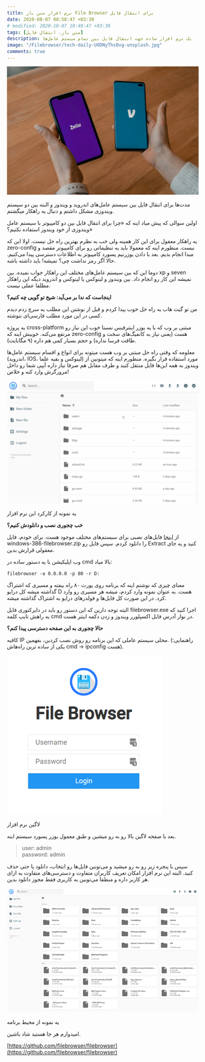 ```yaml
---
title: نرم افزار متن باز File Browser برای انتقال فایل
date: 2020-08-07 08:58:47 +03:30
# modified: 2020-10-07 10:49:47 +03:30
tags: [متن باز، انتقال فایل]
description: یک نرم افزار ساده جهت انتقال فایل بین تمام سیستم عامل‌ها
image: "/Filebrowser/tech-daily-UODNyThs0vg-unsplash.jpg"
comments: true
---
```


![](tech-daily-UODNyThs0vg-unsplash.jpg)

مدت‌ها برای انتقال فایل بین سیستم‌ عامل‌های اندروید و ویندوز و البته بین دو سیستم ویندوزی مشکل داشتم و دنبال یه راهکار میگشتم.

اولین سوالی که پیش میاد اینه که «چرا برای انتقال فایل بین دو کامپیوتر با سیستم عامل ویندوزی از خود ویندوز استفاده نکنیم؟»

یه راهکار معقول برای این کار همینه ولی خب به نظرم بهترین راه حل نیست. اولا این که zero-config نیست. منظورم اینه که معمولا باید یه تنظیماتی رو برای کامپیوتر مقصد و مبدا انجام بدیم. بعد با دادن یوزرنیم پسورد کامپیوتر به اطلاعات دسترسی پیدا می‌کنیم. حالا اگر رمز نداشت چی؟ نمیشه! باید داشته باشه.

دوما این که بین سیستم عامل‌های مختلف این راهکار جواب نمیده. بین xp و seven نمیشه این کار رو انجام داد. بین ویندوز و لینوکس یا لینوکس و اندروید دیگه این راهکار مطلقا عملی نیست.

**اینجاست که ندا بر می‌‌آید: شیخ تو گویی چه کنیم؟**

من تو گیت هاب یه راه حل خوب پیدا کردم و قبل از نوشتن این مطلب یه سرچ زدم دیدم کسی در این مورد مطلب فارسی‌ای ننوشته.

یه پروژه cross-platform مبتنی بر وب که با یه یوزر اینترفیس نسبتا خوب این نیاز رو مرتفع می‌کنه. خوبیش اینه که zero-config هست (یعنی نیاز به کانفیگ‌های سخت و طاقت فرسا نداره) و حجم بسیار کمی هم داره (۹ مگابایت).

معلومه که وقتی راه حل مبتنی بر وب هست میتونه برای انواع و اقسام سیستم عامل‌ها (اندروید، IOS، لینوکس و بقیه علما) مورد استفاده قرار بگیره. منظورم اینه که میتونین از ویندوز به همه این‌ها فایل منتقل کنید و طرف مقابل هم صرفا نیاز داره آیپی شما رو داخل مرورگرش وارد کنه و خلاص!

![یه نمونه از کارکرد این نرم افزار](application.gif)

یه نمونه از کارکرد این نرم افزار

**خب چجوری نصب و دانلودش کنیم؟**

از [اینجا](https://github.com/filebrowser/filebrowser/releases/) فایل‌های نصبی برای سیستم‌های مختلف موجود هست. برای خودم، فایل windows-386-filebrowser.zip را دانلود کردم. سپس فایل رو Extract کنید و یه جای معقولی قرارش بدین.

وب اپلیکیشن با یه دستور ساده در cmd بالا میاد:

```
filebrowser -a 0.0.0.0 -p 80 -r D:
```

معنای چیزی که نوشتم اینه که برنامه روی پورت ۸۰ راه بیفته و مسیری که اشتراگ گذاشته میشه کل درایو D هست. به عنوان نمونه وارد کردم، میشه هر مسیری رو وارد کرد. در این صورت کل فایل‌ها و فولدرهای درایو به اشتراک گذاشته میشه.

البته توجه دارین که این دستور رو باید در دایرکتوری فایل filebrowser.exe اجرا کنید که یه راهش تایپ کلمه cmd در نوار آدرس فایل اکسپلورر ویندوز و زدن دکمه اینتر هست.

**حالا چجوری به این صفحه دسترسی پیدا کنم؟**

کافیه IP محلی سیستم عاملی که این برنامه رو روش نصب کردین، بفهمین. (راهنمایی: یکی از ساده ترین راه‌هاش cmd -> ipconfig هست).

![لاگین نرم افزار](login.png)

لاگین نرم افزار

بعد با صفحه لاگین بالا رو به رو میشین و طبق معمول یوزر پسورد سیستم اینه.

> user: admin  
> password: admin

سپس با پنجره زیر رو به رو میشید و می‌تونین فایل‌ها رو انتخاب، دانلود یا حتی حذف کنید. البته این نرم افزار امکان تعریف کاربران متفاوت و دسترسی‌های متفاوت به ازای هر کاربر داره و منطقا می‌تونین به کاربری فقط مجوز دانلود بدین.

![یه نمونه از محیط برنامه](environment.png)

یه نمونه از محیط برنامه

امیدوارم هر جا هستید شاد باشین.

[https://github.com/filebrowser/filebrowser](https://github.com/filebrowser/filebrowser)

  